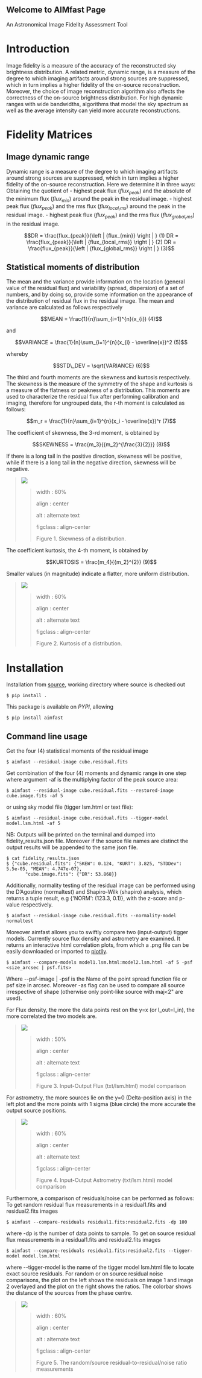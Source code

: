 ## Welcome to AIMfast Page

An Astronomical Image Fidelity Assessment Tool
  
Introduction
============

Image fidelity is a measure of the accuracy of the reconstructed sky
brightness distribution. A related metric, dynamic range, is a measure
of the degree to which imaging artifacts around strong sources are
suppressed, which in turn implies a higher fidelity of the on-source
reconstruction. Moreover, the choice of image reconstruction algorithm
also affects the correctness of the on-source brightness distribution.
For high dynamic ranges with wide bandwidths, algorithms that model the
sky spectrum as well as the average intensity can yield more accurate
reconstructions.

Fidelity Matrices
=================

Image dynamic range
-------------------

Dynamic range is a measure of the degree to which imaging artifacts
around strong sources are suppressed, which in turn implies a higher
fidelity of the on-source reconstruction. Here we determine it in three
ways: Obtaining the quotient of - highest peak flux ($flux_{peak}$) and
the absolute of the minimum flux ($flux_{min}$) around the peak in the
residual image. - highest peak flux ($flux_{peak}$) and the rms flux
($flux_{local_rms}$) around the peak in the residual image. - highest
peak flux ($flux_{peak}$) and the rms flux ($flux_{grobal_rms}$) in the
residual image.

$$DR = \frac{flux_{peak}}{\left | {flux_{min}} \right | }            (1)
DR = \frac{flux_{peak}}{\left | {flux_{local_rms}} \right | }      (2)
DR = \frac{flux_{peak}}{\left | {flux_{global_rms}} \right | }     (3)$$

Statistical moments of distribution
-----------------------------------

The mean and the variance provide information on the location (general
value of the residual flux) and variability (spread, dispersion) of a
set of numbers, and by doing so, provide some information on the
appearance of the distribution of residual flux in the residual image.
The mean and variance are calculated as follows respectively

$$MEAN = \frac{1}{n}\sum_{i=1}^{n}(x_{i})                            (4)$$

and

$$VARIANCE = \frac{1}{n}\sum_{i=1}^{n}(x_{i} - \overline{x})^2       (5)$$

whereby

$$STD\_DEV = \sqrt{VARIANCE}                                         (6)$$

The third and fourth moments are the skewness and kurtosis respectively.
The skewness is the measure of the symmetry of the shape and kurtosis is
a measure of the flatness or peakness of a distribution. This moments
are used to characterize the residual flux after performing calibration
and imaging, therefore for ungrouped data, the r-th moment is calculated
as follows:

$$m_r = \frac{1}{n}\sum_{i=1}^{n}(x_i - \overline{x})^r              (7)$$

The coefficient of skewness, the 3-rd moment, is obtained by

$$SKEWNESS = \frac{m_3}{{m_2}^{\frac{3}{2}}}                         (8)$$

If there is a long tail in the positive direction, skewness will be
positive, while if there is a long tail in the negative direction,
skewness will be negative.

> ![](https://user-images.githubusercontent.com/16665629/35336554-7ce4953e-0121-11e8-8a14-ce1fbf3eece4.jpg)
>
> > width
> > :   60%
> >
> > align
> > :   center
> >
> > alt
> > :   alternate text
> >
> > figclass
> > :   align-center
> >
> > Figure 1. Skewness of a distribution.

The coefficient kurtosis, the 4-th moment, is obtained by

$$KURTOSIS = \frac{m_4}{{m_2}^{2}}                                   (9)$$

Smaller values (in magnitude) indicate a flatter, more uniform
distribution.

> ![](https://user-images.githubusercontent.com/16665629/35336737-069c6086-0122-11e8-80e7-1e674d52c270.jpg)
>
> > width
> > :   60%
> >
> > align
> > :   center
> >
> > alt
> > :   alternate text
> >
> > figclass
> > :   align-center
> >
> > Figure 2. Kurtosis of a distribution.

Installation
============

Installation from [source](https://github.com/Athanaseus/aimfast),
working directory where source is checked out

``` {.sourceCode .bash}
$ pip install .
```

This package is available on *PYPI*, allowing

``` {.sourceCode .bash}
$ pip install aimfast
```

Command line usage
------------------

Get the four (4) statistical moments of the residual image

``` {.sourceCode .bash}
$ aimfast --residual-image cube.residual.fits
```

Get combination of the four (4) moments and dynamic range in one step
where argument -af is the multiplying factor of the peak source area:

``` {.sourceCode .bash}
$ aimfast --residual-image cube.residual.fits --restored-image cube.image.fits -af 5
```

or using sky model file (tigger lsm.html or text file):

``` {.sourceCode .bash}
$ aimfast --residual-image cube.residual.fits --tigger-model model.lsm.html -af 5
```

NB: Outputs will be printed on the terminal and dumped into
fidelity\_results.json file. Moreover if the source file names are
distinct the output results will be appended to the same json file.

``` {.sourceCode .bash}
$ cat fidelity_results.json
$ {"cube.residual.fits": {"SKEW": 0.124, "KURT": 3.825, "STDDev": 5.5e-05, "MEAN": 4.747e-07},
       "cube.image.fits": {"DR": 53.868}}
```

Additionally, normality testing of the residual image can be performed
using the D’Agostino (normaltest) and Shapiro-Wilk (shapiro) analysis,
which returns a tuple result, e.g {'NORM': (123.3, 0.1)}, with the
z-score and p-value respectively.

``` {.sourceCode .bash}
$ aimfast --residual-image cube.residual.fits --normality-model normaltest
```

Moreover aimfast allows you to swiftly compare two (input-output) tigger
models. Currently source flux density and astrometry are examined. It
returns an interactive html correlation plots, from which a .png file
can be easily downloaded or imported to [plotlly](https://plot.ly/).

``` {.sourceCode .bash}
$ aimfast --compare-models model1.lsm.html:model2.lsm.html -af 5 -psf <size_arcsec | psf.fits> 
```

Where --psf-image | -psf is the Name of the point spread function file
or psf size in arcsec. Moreover -as flag can be used to compare all
source irrespective of shape (otherwise only point-like source with
maj\<2" are used).

For Flux density, the more the data points rest on the y=x (or
I\_out=I\_in), the more correlated the two models are.

> ![](https://user-images.githubusercontent.com/16665629/49431777-e9989680-f7b6-11e8-899b-cfe100f47ac7.png)
>
> > width
> > :   50%
> >
> > align
> > :   center
> >
> > alt
> > :   alternate text
> >
> > figclass
> > :   align-center
> >
> > Figure 3. Input-Output Flux (txt/lsm.html) model comparison

For astrometry, the more sources lie on the y=0 (Delta-position axis) in
the left plot and the more points with 1 sigma (blue circle) the more
accurate the output source positions.

> ![](https://user-images.githubusercontent.com/16665629/47504227-1f6b6680-d86c-11e8-937c-a00e2ec50d0f.png)
>
> > width
> > :   60%
> >
> > align
> > :   center
> >
> > alt
> > :   alternate text
> >
> > figclass
> > :   align-center
> >
> > Figure 4. Input-Output Astrometry (txt/lsm.html) model comparison

Furthermore, a comparison of residuals/noise can be performed as
follows: To get random residual flux measurements in a residual1.fits
and residual2.fits images

``` {.sourceCode .bash}
$ aimfast --compare-residuals residual1.fits:residual2.fits -dp 100
```

where -dp is the number of data points to sample. To get on source
residual flux measurements in a residual1.fits and residual2.fits images

``` {.sourceCode .bash}
$ aimfast --compare-residuals residual1.fits:residual2.fits --tigger-model model.lsm.html
```

where --tigger-model is the name of the tigger model lsm.html file to
locate exact source residuals. For random or on source residual noise
comparisons, the plot on the left shows the residuals on image 1 and
image 2 overlayed and the plot on the right shows the ratios. The
colorbar shows the distance of the sources from the phase centre.

> ![](https://user-images.githubusercontent.com/16665629/49431465-3fb90a00-f7b6-11e8-929a-c80633b6fe73.png)
>
> > width
> > :   60%
> >
> > align
> > :   center
> >
> > alt
> > :   alternate text
> >
> > figclass
> > :   align-center
> >
> > Figure 5. The random/source residual-to-residual/noise ratio
> > measurements
